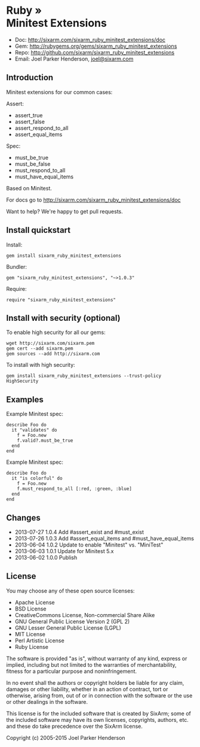 # Ruby » <br> Minitest Extensions

* Doc: <http://sixarm.com/sixarm_ruby_minitest_extensions/doc>
* Gem: <http://rubygems.org/gems/sixarm_ruby_minitest_extensions>
* Repo: <http://github.com/sixarm/sixarm_ruby_minitest_extensions>
* Email: Joel Parker Henderson, <joel@sixarm.com>

## Introduction

Minitest extensions for our common cases:

Assert:

   * assert_true
   * assert_false
   * assert_respond_to_all
   * assert_equal_items

Spec:

   * must_be_true
   * must_be_false
   * must_respond_to_all
   * must_have_equal_items

Based on Minitest.

For docs go to <http://sixarm.com/sixarm_ruby_minitest_extensions/doc>

Want to help? We're happy to get pull requests.


## Install quickstart

Install:

    gem install sixarm_ruby_minitest_extensions

Bundler:

    gem "sixarm_ruby_minitest_extensions", "~>1.0.3"	

Require:

    require "sixarm_ruby_minitest_extensions"


## Install with security (optional)

To enable high security for all our gems:

    wget http://sixarm.com/sixarm.pem
    gem cert --add sixarm.pem
    gem sources --add http://sixarm.com

To install with high security:

    gem install sixarm_ruby_minitest_extensions --trust-policy HighSecurity


## Examples

Example Minitest spec:

    describe Foo do
      it "validates" do
        f = Foo.new
        f.valid?.must_be_true
      end
    end

Example Minitest spec:

    describe Foo do
      it "is colorful" do
        f = Foo.new
        f.must_respond_to_all [:red, :green, :blue]
      end
    end


## Changes

* 2013-07-27 1.0.4 Add #assert_exist and #must_exist
* 2013-07-26 1.0.3 Add #assert_equal_items and #must_have_equal_items
* 2013-06-04 1.0.2 Update to enable "Minitest" vs. "MiniTest"
* 2013-06-03 1.0.1 Update for Minitest 5.x
* 2013-06-02 1.0.0 Publish


## License

You may choose any of these open source licenses:

  * Apache License
  * BSD License
  * CreativeCommons License, Non-commercial Share Alike
  * GNU General Public License Version 2 (GPL 2)
  * GNU Lesser General Public License (LGPL)
  * MIT License
  * Perl Artistic License
  * Ruby License

The software is provided "as is", without warranty of any kind, 
express or implied, including but not limited to the warranties of 
merchantability, fitness for a particular purpose and noninfringement. 

In no event shall the authors or copyright holders be liable for any 
claim, damages or other liability, whether in an action of contract, 
tort or otherwise, arising from, out of or in connection with the 
software or the use or other dealings in the software.

This license is for the included software that is created by SixArm;
some of the included software may have its own licenses, copyrights, 
authors, etc. and these do take precedence over the SixArm license.

Copyright (c) 2005-2015 Joel Parker Henderson
